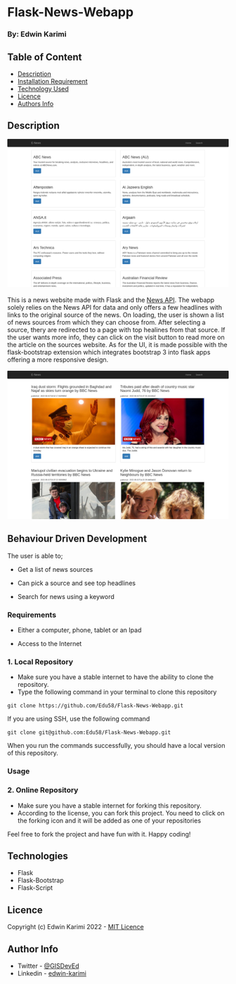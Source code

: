 # Flask-News-Webapp



### By: Edwin Karimi

## Table of Content

- [Description](#description)
- [Installation Requirement](#usage)
- [Technology Used](#technologies)
- [Licence](#licence)
- [Authors Info](#author-info)

## Description
![Home](static/images/news1.png)
<br>
<br>
This is a news website made with Flask and the [News API](https://newsapi.org/). The webapp solely relies on the News API for data and only offers a few headlines with links to the original source of the news. On loading, the user is shown a list of news sources from which they can choose from. After selecting a source, thery are redirected to a page with top healines from that source. If the user wants more info, they can click on the visit button to read more on the article on the sources website. As for the UI, it is made possible with the flask-bootstrap extension which integrates bootstrap 3 into flask apps offering a more responsive design.
<br>
<br>
![Home](static/images/news2.png)

## Behaviour Driven Development

The user is able to;

- Get a list of news sources

- Can pick a source and see top headlines

- Search for news using a keyword

### Requirements

- Either a computer, phone, tablet or an Ipad

- Access to the Internet

### 1. Local Repository

- Make sure you have a stable internet to have the ability to clone the repository.
- Type the following command in your terminal to clone this repository

```
git clone https://github.com/Edu58/Flask-News-Webapp.git
```

If you are using SSH, use the following command

```
git clone git@github.com:Edu58/Flask-News-Webapp.git
```

When you run the commands successfully, you should have a local version of this repository.

### Usage


### 2. Online Repository

- Make sure you have a stable internet for forking this repository.
- According to the license, you can fork this project. You need to click on the forking icon and it will be added as one of your repositories

Feel free to fork the project and have fun with it. Happy coding!

## Technologies

- Flask
- Flask-Bootstrap
- Flask-Script

## Licence

Copyright (c) Edwin Karimi 2022 - [MIT Licence](LICENSE)

## Author Info

- Twitter - [@GISDevEd](https://twitter.com/GISDevEd)
- Linkedin - [edwin-karimi](https://www.linkedin.com/in/edwin-karimi/)
